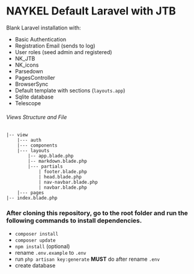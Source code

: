 # NAYKEL Default Laravel with JTB

Blank Laravel installation with:

-   Basic Authentication
-   Registration Email (sends to log)
-   User roles (seed admin and registered)
-   NK_JTB
-   NK_icons
-   Parsedown
-   PagesController
-   BrowserSync
-   Default template with sections (`layouts.app`)
-   Sqlite database
-   Telescope

###### Views Structure and File

<!-- prettier-ignore -->
```
|-- view
    |--- auth
    |--- components
    |--- layouts
        |-- app.blade.php
        |-- markdown.blade.php
        |--- partials
            | footer.blade.php
            | head.blade.php
            | nav-navbar.blade.php
            | navbar.blade.php
    |--- pages
|-- index.blade.php
```

### After cloning this repository, go to the root folder and run the following commands to install dependencies.

-   `composer install`
-   `composer update`
-   `npm install` (optional)
-   rename `.env.example` to `.env`
-   run `php artisan key:generate` **MUST** do after rename `.env`
-   create database
